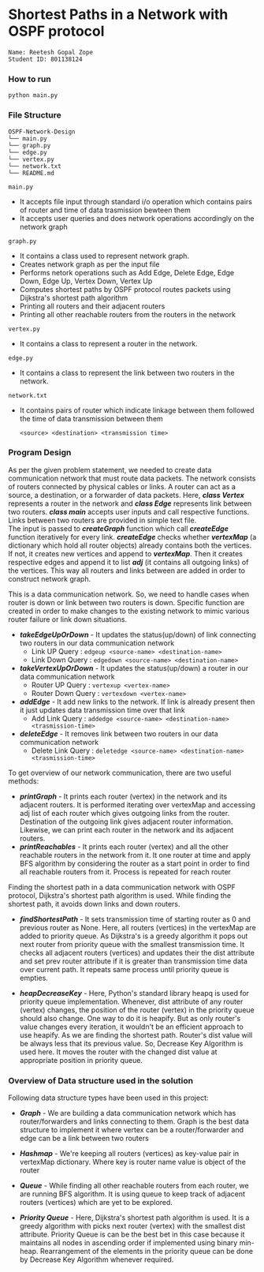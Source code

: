 # Shortest Paths in a Network with OSPF protocol

````
Name: Reetesh Gopal Zope
Student ID: 801138124
````

### How to run
````
python main.py
````

### File Structure

```
OSPF-Network-Design
└── main.py
└── graph.py
└── edge.py
└── vertex.py
└── network.txt
└── README.md
```

`main.py`
  - It accepts file input through standard i/o operation which contains pairs of router and time of data trasmission bewteen them
  - It accepts user queries and does network operations accordingly on the network graph

`graph.py`
  - It contains a class used to represent network graph.
  - Creates network graph as per the input file
  - Performs netork operations such as Add Edge, Delete Edge, Edge Down, Edge Up, Vertex Down, Vertex Up
  - Computes shortest paths by OSPF protocol routes packets using Dijkstra's shortest path algorithm
  - Printing all routers and their adjacent routers
  - Printing all other reachable routers from the routers in the network

`vertex.py`
  - It contains a class to represent a router in the network.

`edge.py`
  - It contains a class to represent the link between two routers in the network.

 `network.txt`
  - It contains pairs of router which indicate linkage between them followed the time of data transmission between them
  
    ````
    <source> <destination> <transmission time>
    ````
    
### Program Design

As per the given problem statement, we needed to create data communication network that must route data packets. 
The network consists of routers connected by physical cables or links. A router can act as a source, a destination, or a 
forwarder of data packets. Here, ***class Vertex*** represents a router in the network and ***class Edge*** represents link 
between two routers. ***class main*** accepts user inputs and call respective functions. Links between two routers are 
provided in simple text file. <br>
The input is passed to ***createGraph*** function which call ***createEdge*** function iteratively for every link. 
***createEdge*** checks whether ***vertexMap*** (a dictionary which hold all router objects) already contains both the 
vertices. If not, it creates new vertices and append to ***vertexMap***. Then it creates respective edges and append it 
to list ***adj*** (it contains all outgoing links) of the vertices. This way all routers and links between are added in
order to construct network graph.

This is a data communication network. So, we need to handle cases when router is down or link between two routers is 
down. Specific function are created in order to make changes to the existing network to mimic various router failure or link
down situations. 
- ***takeEdgeUpOrDown*** - It updates the status(up/down) of link connecting two routers in our data communication network
  - Link UP Query : `edgeup <source-name> <destination-name>`
  - Link Down Query : `edgedown <source-name> <destination-name>`
- ***takeVertexUpOrDown*** - It updates the status(up/down) a router in our data communication network
  - Router UP Query : `vertexup <vertex-name>`
  - Router Down Query : `vertexdown <vertex-name>`
- ***addEdge*** - It add new links to the network. If link is already present then it just updates data transmission time
over that link
  - Add Link Query : `addedge <source-name> <destination-name> <trasmission-time>`
- ***deleteEdge***  - It removes link between two routers in our data communication network
  - Delete Link Query : `deletedge <source-name> <destination-name> <trasmission-time>`

To get overview of our network communication, there are two useful methods:
- ***printGraph*** - It prints each router (vertex) in the network and its adjacent routers. It is performed iterating
over vertexMap and accessing adj list of each router which gives outgoing links from the router. Destination of the outgoing
link gives adjacent router information. Likewise, we can print each router in the network and its adjacent routers.
- ***printReachables*** - It prints each router (vertex) and all the other reachable routers in the network from it. It
one router at time and apply BFS algorithm by considering the router as a start point in order to find all reachable routers 
from it. Process is repeated for reach router

Finding the shortest path in a data communication network with OSPF protocol, Dijkstra's shortest path algorithm is used.
While finding the shortest path, it avoids down links and down routers. 
- ***findShortestPath*** - It sets transmission time of starting router as 0 and previous router as None. Here, all 
routers (vertices) in the vertexMap are added to priority queue.  As Dijkstra's is a greedy algorithm it pops out next 
router from priority queue with the smallest transmission time. It checks all adjacent routers (vertices) and updates 
their the dist attribute and set prev router attribute if it is greater than transmission time data over current path. 
It repeats same process until priority queue is empties.

- ***heapDecreaseKey*** -  Here, Python's standard library heapq is used for priority queue implementation. Whenever, 
dist attribute of any router (vertex) changes, the position of the router (vertex) in the priority queue should also change.
One way to do it is heapify. But as only router's value changes every iteration, it wouldn't be an efficient approach to 
use heapify. As we are finding the shortest path. Router's dist value will be always less that its previous value. So, 
Decrease Key Algorithm is used here. It moves the router with the changed dist value at appropriate position in priority
queue.

### Overview of Data structure used in the solution
Following data structure types have been used in this project:
- ***Graph*** -  We are building a data communication network which has router/forwarders and links connecting to them.
Graph is the best data structure to implement it where vertex can be a router/forwarder and edge can be a link between 
two routers

- ***Hashmap*** - We're keeping all routers (vertices) as key-value pair in vertexMap dictionary. Where key is router name
value is object of the router

- ***Queue*** - While finding all other reachable routers from each router, we are running BFS algorithm. It is using queue
to keep track of adjacent routers (vertices) which are yet to be explored.

- ***Priority Queue*** - Here, Dijkstra's shortest path algorithm is used. It is a greedy algorithm with picks next router
(vertex) with the smallest dist attribute. Priority Queue is can be the best bet in this case because it maintains all nodes
in ascending order if implemented using binary min-heap. Rearrangement of the elements in the priority queue can be done
by Decrease Key Algorithm whenever required.
